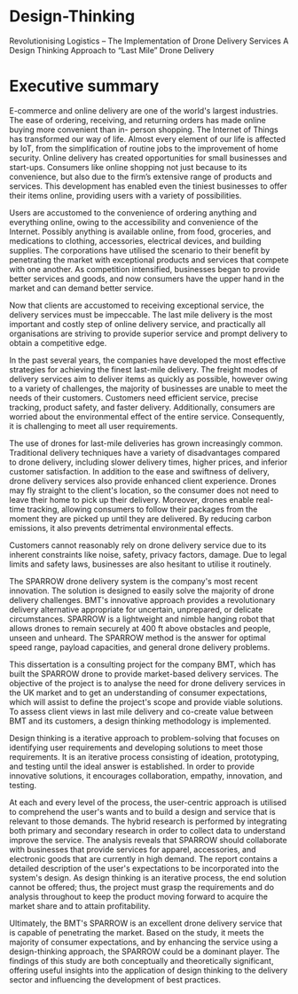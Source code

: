 # Design-Thinking

Revolutionising Logistics – The Implementation of Drone Delivery Services A Design Thinking Approach to “Last Mile” Drone Delivery

# Executive summary

E-commerce and online delivery are one of the world's largest industries. The ease of ordering, receiving, and returning orders has made online buying more convenient than in- person shopping. The Internet of Things has transformed our way of life. Almost every element of our life is affected by IoT, from the simplification of routine jobs to the improvement of home security.
Online delivery has created opportunities for small businesses and start-ups. Consumers like online shopping not just because to its convenience, but also due to the firm’s extensive range of products and services. This development has enabled even the tiniest businesses to offer their items online, providing users with a variety of possibilities.

Users are accustomed to the convenience of ordering anything and everything online, owing to the accessibility and convenience of the Internet. Possibly anything is available online, from food, groceries, and medications to clothing, accessories, electrical devices, and building supplies. The corporations have utilised the scenario to their benefit by penetrating the market with exceptional products and services that compete with one another. As competition intensified, businesses began to provide better services and goods, and now consumers have the upper hand in the market and can demand better service.

Now that clients are accustomed to receiving exceptional service, the delivery services must be impeccable. The last mile delivery is the most important and costly step of online delivery service, and practically all organisations are striving to provide superior service and prompt delivery to obtain a competitive edge.

In the past several years, the companies have developed the most effective strategies for achieving the finest last-mile delivery. The freight modes of delivery services aim to deliver items as quickly as possible, however owing to a variety of challenges, the majority of businesses are unable to meet the needs of their customers. Customers need efficient service, precise tracking, product safety, and faster delivery. Additionally, consumers are worried about the environmental effect of the entire service. Consequently, it is challenging to meet all user requirements.

The use of drones for last-mile deliveries has grown increasingly common. Traditional delivery techniques have a variety of disadvantages compared to drone delivery, including slower delivery times, higher prices, and inferior customer satisfaction. In addition to the ease and swiftness of delivery, drone delivery services also provide enhanced client experience. Drones may fly straight to the client's location, so the consumer does not need to leave their home to pick up their delivery. Moreover, drones enable real-time tracking, allowing consumers to follow their packages from the moment they are picked up until they are delivered. By reducing carbon emissions, it also prevents detrimental environmental effects.

Customers cannot reasonably rely on drone delivery service due to its inherent constraints like noise, safety, privacy factors, damage. Due to legal limits and safety laws, businesses are also hesitant to utilise it routinely.

The SPARROW drone delivery system is the company's most recent innovation. The solution is designed to easily solve the majority of drone delivery challenges. BMT's innovative approach provides a revolutionary delivery alternative appropriate for uncertain, unprepared, or delicate circumstances. SPARROW is a lightweight and nimble hanging robot that allows drones to remain securely at 400 ft above obstacles and people, unseen and unheard. The SPARROW method is the answer for optimal speed range, payload capacities, and general drone delivery problems.

This dissertation is a consulting project for the company BMT, which has built the SPARROW drone to provide market-based delivery services. The objective of the project is to analyse the need for drone delivery services in the UK market and to get an understanding of consumer expectations, which will assist to define the project's scope and provide viable solutions. To assess client views in last mile delivery and co-create value between BMT and its customers, a design thinking methodology is implemented.

Design thinking is a iterative approach to problem-solving that focuses on identifying user requirements and developing solutions to meet those requirements. It is an iterative process consisting of ideation, prototyping, and testing until the ideal answer is established. In order to provide innovative solutions, it encourages collaboration, empathy, innovation, and testing.

At each and every level of the process, the user-centric approach is utilised to comprehend the user's wants and to build a design and service that is relevant to those demands. The hybrid research is performed by integrating both primary and secondary research in order to collect data to understand improve the service.
The analysis reveals that SPARROW should collaborate with businesses that provide services for apparel, accessories, and electronic goods that are currently in high demand. The report contains a detailed description of the user's expectations to be incorporated into the system's design. As design thinking is an iterative process, the end solution cannot be offered; thus, the project must grasp the requirements and do analysis throughout to keep the product moving forward to acquire the market share and to attain profitability.

Ultimately, the BMT's SPARROW is an excellent drone delivery service that is capable of penetrating the market. Based on the study, it meets the majority of consumer expectations, and by enhancing the service using a design-thinking approach, the SPARROW could be a dominant player.
The findings of this study are both conceptually and theoretically significant, offering useful insights into the application of design thinking to the delivery sector and influencing the development of best practices.
